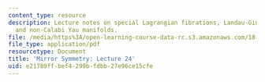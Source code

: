 ```yaml
---
content_type: resource
description: Lecture notes on special Lagrangian fibrations, Landau-Ginzburg models,
  and non-Calabi Yau manifolds.
file: /media/https%3A/open-learning-course-data-rc.s3.amazonaws.com/18-969-topics-in-geometry-mirror-symmetry-spring-2009/e21789ffbef4299bfdbb27e96ce15cfe_MIT18_969s09_lec24.pdf
file_type: application/pdf
resourcetype: Document
title: 'Mirror Symmetry: Lecture 24'
uid: e21789ff-bef4-299b-fdbb-27e96ce15cfe
---
```

